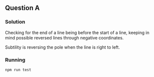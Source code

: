 ## Question A

### Solution

Checking for the end of a line being before the start of a line, keeping in mind possible reversed lines through negative coordinates.

Subtility is reversing the pole when the line is right to left.

### Running

`npm run test`